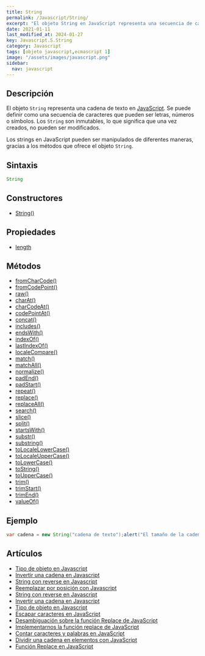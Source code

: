 ```yaml
---
title: String
permalink: /Javascript/String/
excerpt: "El objeto String en JavaScript representa una secuencia de caracteres y ofrece métodos para manipularlos."
date: 2021-01-11
last_modified_at: 2024-01-27
key: Javascript.S.String
category: Javascript
tags: [objeto javascript,ecmascript 1]
image: "/assets/images/javascript.png"
sidebar:
  nav: javascript
---
```


## Descripción


El objeto `String` representa una cadena de texto en [JavaScript](https://www.manualweb.net/javascript/). Se puede definir como una secuencia de caracteres que pueden ser letras, números o símbolos. Los `String` son inmutables, lo que significa que una vez creados, no pueden ser modificados.


Los strings en JavaScript pueden ser manipulados de diferentes maneras, gracias a los métodos que ofrece el objeto `String`.


## Sintaxis


```javascript
String
```


## Constructores

- [String()](https://www.w3api.com/Javascript/String/String/)

## Propiedades

- [length](https://www.w3api.com/Javascript/String/length/)

## Métodos

- [fromCharCode()](https://www.w3api.com/Javascript/String/fromCharCode/)
- [fromCodePoint()](https://www.w3api.com/Javascript/String/fromCodePoint/)
- [raw()](https://www.w3api.com/Javascript/String/raw/)
- [charAt()](https://www.w3api.com/Javascript/String/charAt/)
- [charCodeAt()](https://www.w3api.com/Javascript/String/charCodeAt/)
- [codePointAt()](https://www.w3api.com/Javascript/String/codePointAt/)
- [concat()](https://www.w3api.com/Javascript/String/concat/)
- [includes()](https://www.w3api.com/Javascript/String/includes/)
- [endsWith()](https://www.w3api.com/Javascript/String/endsWith/)
- [indexOf()](https://www.w3api.com/Javascript/String/indexOf/)
- [lastIndexOf()](https://www.w3api.com/Javascript/String/lastIndexOf/)
- [localeCompare()](https://www.w3api.com/Javascript/String/localeCompare/)
- [match()](https://www.w3api.com/Javascript/String/match/)
- [matchAll()](https://www.w3api.com/Javascript/String/matchAll/)
- [normalize()](https://www.w3api.com/Javascript/String/normalize/)
- [padEnd()](https://www.w3api.com/Javascript/String/padEnd/)
- [padStart()](https://www.w3api.com/Javascript/String/padStart/)
- [repeat()](https://www.w3api.com/Javascript/String/repeat/)
- [replace()](https://www.w3api.com/Javascript/String/replace/)
- [replaceAll()](https://www.w3api.com/Javascript/String/replaceAll/)
- [search()](https://www.w3api.com/Javascript/String/search/)
- [slice()](https://www.w3api.com/Javascript/String/slice/)
- [split()](https://www.w3api.com/Javascript/String/split/)
- [startsWith()](https://www.w3api.com/Javascript/String/startsWith/)
- [substr()](https://www.w3api.com/Javascript/String/substr/)
- [substring()](https://www.w3api.com/Javascript/String/substring/)
- [toLocaleLowerCase()](https://www.w3api.com/Javascript/String/toLocaleLowerCase/)
- [toLocaleUpperCase()](https://www.w3api.com/Javascript/String/toLocaleUpperCase/)
- [toLowerCase()](https://www.w3api.com/Javascript/String/toLowerCase/)
- [toString()](https://www.w3api.com/Javascript/String/toString/)
- [toUpperCase()](https://www.w3api.com/Javascript/String/toUpperCase/)
- [trim()](https://www.w3api.com/Javascript/String/trim/)
- [trimStart()](https://www.w3api.com/Javascript/String/trimStart/)
- [trimEnd()](https://www.w3api.com/Javascript/String/trimEnd/)
- [valueOf()](https://www.w3api.com/Javascript/String/valueOf/)

## Ejemplo


```java
var cadena = new String("cadena de texto");alert("El tamaño de la cadena es de " + cadena.length + " caracteres");
```


## Artículos

- [Tipo de objeto en Javascript](http://lineadecodigo.com/Javascript/tipo-de-objeto-en-javascript/)
- [Invertir una cadena en Javascript](http://lineadecodigo.com/Javascript/invertir-una-cadena-en-javascript/)
- [String con reverse en Javascript](http://lineadecodigo.com/Javascript/string-con-reverse-en-javascript/)
- [Reemplazar por posición con Javascript](https://lineadecodigo.com/javascript/reemplazar-por-posicion-con-javascript/)
- [String con reverse en Javascript](https://lineadecodigo.com/javascript/string-con-reverse-en-javascript/)
- [Invertir una cadena en Javascript](https://lineadecodigo.com/javascript/invertir-una-cadena-en-javascript/)
- [Tipo de objeto en Javascript](https://lineadecodigo.com/javascript/tipo-de-objeto-en-javascript/)
- [Escapar caracteres en JavaScript](https://lineadecodigo.com/javascript/escapar-caracteres-en-javascript/)
- [Desambiguación sobre la función Replace de JavaScript](https://lineadecodigo.com/linea-de-codigo/desambiguacion-sobre-la-funcion-replace-de-javascript/)
- [Implementarnos la función replace de JavaScript](https://lineadecodigo.com/javascript/implementarnos-la-funcion-replace-de-javascript/)
- [Contar caracteres y palabras en JavaScript](https://lineadecodigo.com/javascript/contar-caracteres-y-palabras-en-javascript/)
- [Dividir una cadena en elementos con JavaScript](https://lineadecodigo.com/javascript/dividir-una-cadena-en-elementos-con-javascript/)
- [Función Replace en JavaScript](https://lineadecodigo.com/javascript/funcion-replace-en-javascript/)
